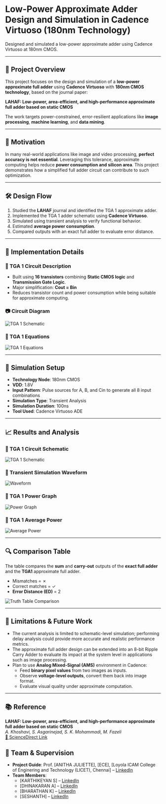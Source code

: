 # Low-Power Approximate Adder Design and Simulation in Cadence Virtuoso (180nm Technology)

Designed and simulated a low-power approximate adder using Cadence Virtuoso at 180nm CMOS.

---

## 📌 Project Overview

This project focuses on the design and simulation of a **low-power approximate full adder** using **Cadence Virtuoso** with **180nm CMOS technology**, based on the journal paper:

**LAHAF: Low-power, area-efficient, and high-performance approximate full adder based on static CMOS**

The work targets power-constrained, error-resilient applications like **image processing**, **machine learning**, and **data mining**.

---

## 🎯 Motivation

In many real-world applications like image and video processing, **perfect accuracy is not essential**. Leveraging this tolerance, approximate computing helps reduce **power consumption and silicon area**. This project demonstrates how a simplified full adder circuit can contribute to such optimization.

---

## 🛠️ Design Flow

1. Studied the **LAHAF** journal and identified the TGA 1 approximate adder.
2. Implemented the TGA 1 adder schematic using **Cadence Virtuoso**.
3. Simulated using transient analysis to verify functional behavior.
4. Estimated **average power consumption**.
5. Compared outputs with an exact full adder to evaluate error distance.

---

## 🔧 Implementation Details

### 🧩 TGA 1 Circuit Description

- Built using **16 transistors** combining **Static CMOS logic** and **Transmission Gate Logic**.
- Major simplification: **Cout = Bin**
- Reduces transistor count and power consumption while being suitable for approximate computing.

### 📷 Circuit Diagram

![TGA 1 Schematic](screenshots/TGA1_Circuit.png)

### 🧮 TGA 1 Equations

![TGA 1 Equations](screenshots/TGA1_Eq.png)

---

## 🧪 Simulation Setup

- **Technology Node**: 180nm CMOS  
- **VDD**: 1.8V  
- **Input Pattern**: Pulse sources for A, B, and Cin to generate all 8 input combinations  
- **Simulation Type**: Transient Analysis  
- **Simulation Duration**: 100ns  
- **Tool Used**: Cadence Virtuoso ADE  

---

## 📈 Results and Analysis

### 🔸 TGA 1 Circuit Schematic  
![TGA 1 Schematic](screenshots/TGA1_Schematic.png)

### 🔸 Transient Simulation Waveform  
![Waveform](screenshots/TGA1_Simulation_Results.png)

### 🔸 TGA 1 Power Graph  
![Power Graph](screenshots/TGA1_Power_Graph.png)

### 🔸 TGA 1 Average Power  
![Average Power](screenshots/TGA1_AveragePOWER.png)

---

## 🔍 Comparison Table

The table compares the **sum** and **carry-out** outputs of the **exact full adder** and the **TGA1** approximate full adder.  
- Mismatches = ✗  
- Correct matches = ✓  
- **Error Distance (ED)** = 2

![Truth Table Comparison](screenshots/truth_table.png)

---

## 🔭 Limitations & Future Work

- The current analysis is limited to schematic-level simulation; performing delay analysis could provide more accurate and realistic performance metrics.
- The approximate full adder design can be extended into an 8-bit Ripple Carry Adder to evaluate its impact at the system level in applications such as image processing. 
- Plan to use **Analog Mixed-Signal (AMS)** environment in Cadence:
  - Feed **binary pixel values** from two images as inputs.
  - Observe **voltage-level outputs**, convert them back into image format.
  - Evaluate visual quality under approximate computation.

---

## 📚 Reference

**LAHAF: Low-power, area-efficient, and high-performance approximate full adder based on static CMOS**  
*A. Khoshavi, S. Asgarinejad, S. K. Mohammadi, M. Fazeli*  
[📎 ScienceDirect Link](https://www.sciencedirect.com/science/article/pii/S2210537921000226)
## 👥 Team & Supervision

- **Project Guide**: Prof. [ANITHA JULIETTE], [ECE], [Loyola ICAM College of Enginering and Technology (LICET), Chennai] – [LinkedIn](linkedin.com/in/anitha-juliette-3a466163)
- **Team Members**:
  - [KARTHIKEYAN S] – [LinkedIn](linkedin.com/in/karthikeyan-s-ece)
  - [DHINAKARAN A] – [LinkedIn](linkedin.com/in/dhinakaran-a-206944256)
  - [BHARATHAN K] – [LinkedIn](linkedin.com/in/bharathan-k-5abb3b26a)
  - [SESHANTH] – [LinkedIn](https://www.linkedin.com/in/teammate3)
